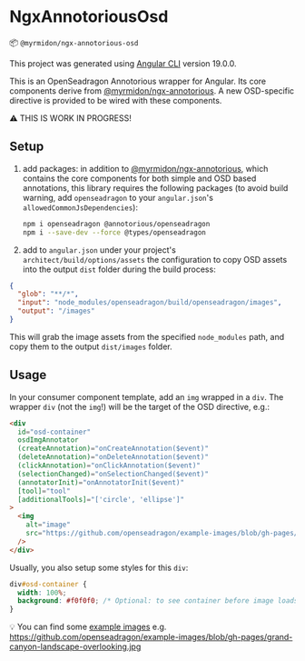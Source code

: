 # NgxAnnotoriousOsd

📦 `@myrmidon/ngx-annotorious-osd`

This project was generated using [Angular CLI](https://github.com/angular/angular-cli) version 19.0.0.

This is an OpenSeadragon Annotorious wrapper for Angular. Its core components derive from [@myrmidon/ngx-annotorious](../ngx-annotorious/README.md). A new OSD-specific directive is provided to be wired with these components.

⚠️ THIS IS WORK IN PROGRESS!

## Setup

1. add packages: in addition to [@myrmidon/ngx-annotorious](../ngx-annotorious/README.md), which contains the core components for both simple and OSD based annotations, this library requires the following packages (to avoid build warning, add `openseadragon` to your `angular.json`'s `allowedCommonJsDependencies`):

    ```bash
    npm i openseadragon @annotorious/openseadragon
    npm i --save-dev --force @types/openseadragon
    ```

2. add to `angular.json` under your project's `architect/build/options/assets` the configuration to copy OSD assets into the output `dist` folder during the build process:

```json
{
  "glob": "**/*",
  "input": "node_modules/openseadragon/build/openseadragon/images",
  "output": "/images"
}
```

This will grab the image assets from the specified `node_modules` path, and copy them to the output `dist/images` folder.

## Usage

In your consumer component template, add an `img` wrapped in a `div`. The wrapper `div` (not the `img`!) will be the target of the OSD directive, e.g.:

```html
<div
  id="osd-container"
  osdImgAnnotator
  (createAnnotation)="onCreateAnnotation($event)"
  (deleteAnnotation)="onDeleteAnnotation($event)"
  (clickAnnotation)="onClickAnnotation($event)"
  (selectionChanged)="onSelectionChanged($event)"
  (annotatorInit)="onAnnotatorInit($event)"
  [tool]="tool"
  [additionalTools]="['circle', 'ellipse']"
>
  <img
    alt="image"
    src="https://github.com/openseadragon/example-images/blob/gh-pages/grand-canyon-landscape-overlooking.jpg"
  />
</div>
```

Usually, you also setup some styles for this `div`:

```css
div#osd-container {
  width: 100%;
  background: #f0f0f0; /* Optional: to see container before image loads */
}
```

💡 You can find some [example images](https://github.com/openseadragon/example-images/tree/gh-pages) e.g. <https://github.com/openseadragon/example-images/blob/gh-pages/grand-canyon-landscape-overlooking.jpg>
